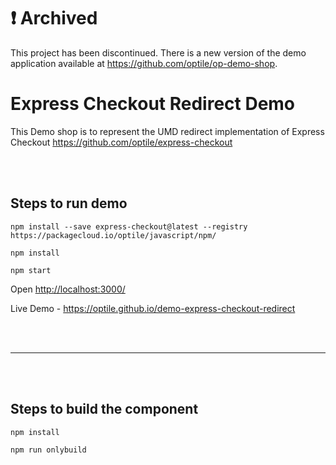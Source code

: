 # ❗ Archived

This project has been discontinued. There is a new version of the demo application available
at https://github.com/optile/op-demo-shop.

# Express Checkout Redirect Demo

This Demo shop is to represent the UMD redirect implementation of Express Checkout <https://github.com/optile/express-checkout>

<br/>
<br/>

## Steps to run demo

`npm install --save express-checkout@latest --registry https://packagecloud.io/optile/javascript/npm/`

`npm install`

`npm start`

Open <http://localhost:3000/>

Live Demo - <https://optile.github.io/demo-express-checkout-redirect>

<br/>
<br/>

---

<br/>
<br/>

## Steps to build the component

`npm install`

`npm run onlybuild`
